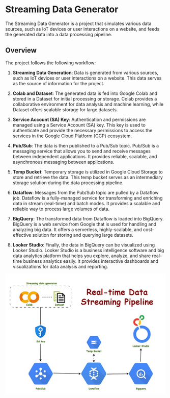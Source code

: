 # Streaming Data Generator

The Streaming Data Generator is a project that simulates various data sources, such as IoT devices or user interactions on a website, and feeds the generated data into a data processing pipeline.

## Overview

The project follows the following workflow:

1. **Streaming Data Generation**: Data is generated from various sources, such as IoT devices or user interactions on a website. This data serves as the source of information for the project.

2. **Colab and Dataset**: The generated data is fed into Google Colab and stored in a Dataset for initial processing or storage. Colab provides a collaborative environment for data analysis and machine learning, while Dataset offers scalable storage for large datasets.

3. **Service Account (SA) Key**: Authentication and permissions are managed using a Service Account (SA) key. This key is used to authenticate and provide the necessary permissions to access the services in the Google Cloud Platform (GCP) ecosystem.

4. **Pub/Sub**: The data is then published to a Pub/Sub topic. Pub/Sub is a messaging service that allows you to send and receive messages between independent applications. It provides reliable, scalable, and asynchronous messaging between applications.

5. **Temp Bucket**: Temporary storage is utilized in Google Cloud Storage to store and retrieve the data. This temp bucket serves as an intermediary storage solution during the data processing pipeline.

6. **Dataflow**: Messages from the Pub/Sub topic are pulled by a Dataflow job. Dataflow is a fully-managed service for transforming and enriching data in stream (real-time) and batch modes. It provides a scalable and reliable way to process large volumes of data.

7. **BigQuery**: The transformed data from Dataflow is loaded into BigQuery. BigQuery is a web service from Google that is used for handling and analyzing big data. It offers a serverless, highly-scalable, and cost-effective solution for storing and querying large datasets.

8. **Looker Studio**: Finally, the data in BigQuery can be visualized using Looker Studio. Looker Studio is a business intelligence software and big data analytics platform that helps you explore, analyze, and share real-time business analytics easily. It provides interactive dashboards and visualizations for data analysis and reporting.


![Placeholder Image](image.png)

